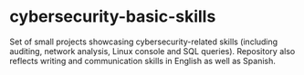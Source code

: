 # cybersecurity-basic-skills
Set of small projects showcasing cybersecurity-related skills (including auditing, network analysis, Linux console and SQL queries). Repository also reflects writing and communication skills in English as well as Spanish.
